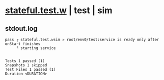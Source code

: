 # [stateful.test.w](../../../../../../examples/tests/sdk_tests/service/stateful.test.w) | test | sim

## stdout.log
```log
pass ┌ stateful.test.wsim » root/env0/test:service is ready only after onStart finishes
     └ starting service
 
 
Tests 1 passed (1)
Snapshots 1 skipped
Test Files 1 passed (1)
Duration <DURATION>
```

